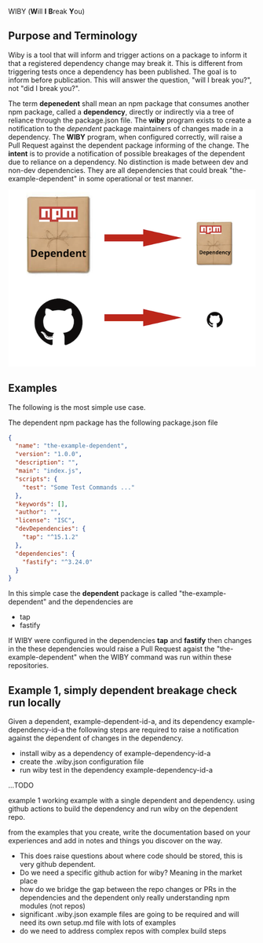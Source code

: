 WIBY (**W**ill **I** **B**reak **Y**ou)

## Purpose and Terminology
Wiby is a tool that will inform and trigger actions on a package to inform it that a registered dependency change may break
it. This is different from triggering tests once a dependency has been published. The goal is to inform before publication.
This will answer the question, "will I break you?", not "did I break you?". 


The term **depenedent** shall mean an npm package that consumes another npm package, called a **dependency**, directly
or indirectly via a tree of reliance through the package.json file. The **wiby** program exists to create a notification to the *dependent* 
package maintainers of changes made in a dependency. The **WIBY** program, when configured correctly, will raise a Pull 
Request against the dependent package informing of the change. The **intent** is to provide a notification of possible 
breakages of the dependent due to reliance on a dependency. No distinction is made between dev and non-dev dependencies.
They are all dependencies that could break "the-example-dependent" in some operational or test manner.

![Dependent Dependency Relationship](./images/Dependent-Dependency-Relationship.png)

## Examples

The following is the most simple use case.

The dependent npm package has the following package.json file
```json
{
  "name": "the-example-dependent",
  "version": "1.0.0",
  "description": "",
  "main": "index.js",
  "scripts": {
    "test": "Some Test Commands ..."
  },
  "keywords": [],
  "author": "",
  "license": "ISC",
  "devDependencies": {
    "tap": "^15.1.2"
  },
  "dependencies": {
    "fastify": "^3.24.0"
  }
}
```
In this simple case the **dependent** package is called "the-example-dependent" and the dependencies are 
* tap
* fastify

If WIBY were configured in the dependencies **tap** and **fastify** then changes in the these dependencies would raise a
Pull Request agaist the "the-example-dependent" when the WIBY command was run within these repositories.

## Example 1, simply dependent breakage check run locally
Given a dependent, example-dependent-id-a, and its dependency example-dependency-id-a the following steps are required
to raise a notification against the dependent of changes in the dependency.

- install wiby as a dependency of example-dependency-id-a
- create the .wiby.json configuration file
- run wiby test in the dependency example-dependency-id-a



...TODO

example 1 working example with a single dependent and dependency. using github actions to build the dependency and run
wiby on the dependent repo.


from the examples that you create, write the documentation based on your experiences and add in notes and things you 
discover on the way.

- This does raise questions about where code should be stored, this is very github dependent.
- Do we need a specific github action for wiby? Meaning in the market place
- how do we bridge the gap between the repo changes or PRs in the dependencies and the dependent only really understanding npm modules (not repos)
- significant .wiby.json example files are going to be required and will need its own setup.md file with lots of examples
- do we need to address complex repos with complex build steps

